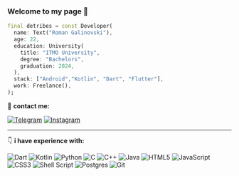 ### Welcome to my page 👋

```dart
final detribes = const Developer(
  name: Text("Roman Galinovski"),
  age: 22,
  education: University(
    title: "ITMO University",
    degree: "Bachelors",
    graduation: 2024,
  ),
  stack: ["Android","Kotlin", "Dart", "Flutter"],
  work: Freelance(),
);
```
 :incoming_envelope: __contact me:__

[![Telegram](https://img.shields.io/badge/Telegram-2CA5E0?style=for-the-badge&logo=telegram&logoColor=white)](https://t.me/Detribes)
[![Instagram](https://img.shields.io/badge/Instagram-%23E4405F.svg?style=for-the-badge&logo=Instagram&logoColor=white)](https://instagram.com/detribes228)

____

:point_down:	__i have experience with:__

![Dart](https://img.shields.io/badge/dart-%2300599C.svg?style=for-the-badge&logo=dart&logoColor=white)
![Kotlin](https://img.shields.io/badge/kotlin-%23ED8B00.svg?style=for-the-badge&logo=kotlin&logoColor=purple)
![Python](https://img.shields.io/badge/python-3670A0?style=for-the-badge&logo=python&logoColor=ffdd54)
![C](https://img.shields.io/badge/c-%2300599C.svg?style=for-the-badge&logo=c&logoColor=white)
![C++](https://img.shields.io/badge/c++-%2300599C.svg?style=for-the-badge&logo=c%2B%2B&logoColor=white)
![Java](https://img.shields.io/badge/java-%23ED8B00.svg?style=for-the-badge&logo=java&logoColor=white)
![HTML5](https://img.shields.io/badge/html5-%23E34F26.svg?style=for-the-badge&logo=html5&logoColor=white)
![JavaScript](https://img.shields.io/badge/javascript-%23323330.svg?style=for-the-badge&logo=javascript&logoColor=%23F7DF1E)
![CSS3](https://img.shields.io/badge/css3-%231572B6.svg?style=for-the-badge&logo=css3&logoColor=white)
![Shell Script](https://img.shields.io/badge/shell_script-%23121011.svg?style=for-the-badge&logo=gnu-bash&logoColor=white)
![Postgres](https://img.shields.io/badge/postgres-%23316192.svg?style=for-the-badge&logo=postgresql&logoColor=white)
![Git](https://img.shields.io/badge/git-%23F05033.svg?style=for-the-badge&logo=git&logoColor=white)
